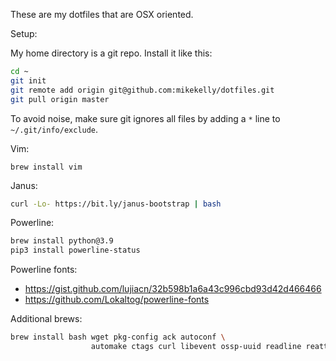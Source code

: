 These are my dotfiles that are OSX oriented.

Setup:

My home directory is a git repo. Install it like this:
```bash
cd ~
git init
git remote add origin git@github.com:mikekelly/dotfiles.git
git pull origin master
```
To avoid noise, make sure git ignores all files by adding a `*` line to
`~/.git/info/exclude`.

Vim:
```
brew install vim
```

Janus:
```bash
curl -Lo- https://bit.ly/janus-bootstrap | bash
```

Powerline:
```bash
brew install python@3.9
pip3 install powerline-status
```

Powerline fonts:
* https://gist.github.com/lujiacn/32b598b1a6a43c996cbd93d42d466466
* https://github.com/Lokaltog/powerline-fonts

Additional brews:
```bash
brew install bash wget pkg-config ack autoconf \
                  automake ctags curl libevent ossp-uuid readline reattach-to-user-namespace
```
